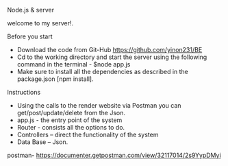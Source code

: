 Node.js & server

welcome to my server!. 

Before you start

 * Download the code from Git-Hub https://github.com/yinon231/BE
 * Cd to the working directory and start the server using the following command in the terminal - $node app.js
 * Make sure to install all the dependencies as described in the package.json [npm install].
 
 
Instructions

 * Using the calls to the render website via Postman you can get/post/update/delete from the Json.
 * app.js - the entry point of the system
 * Router - consists all the options to do.
 * Controllers – direct the functionality of the system
 * Data Base – Json.


postman- https://documenter.getpostman.com/view/32117014/2s9YypDMyi